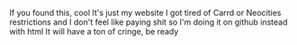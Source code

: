 If you found this, cool
It's just my website
I got tired of Carrd or Neocities restrictions and I don't feel like paying shit so I'm doing it on github instead with html
It will have a ton of cringe, be ready
